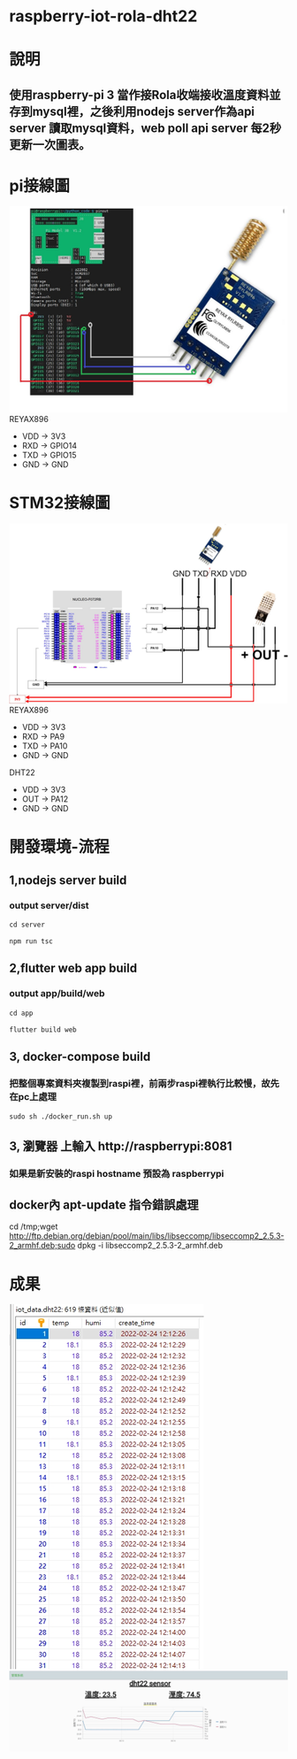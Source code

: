 # raspberry-iot-rola-dht22
# 說明
## 使用raspberry-pi 3 當作接Rola收端接收溫度資料並存到mysql裡，之後利用nodejs server作為api server 讀取mysql資料，web poll api server 每2秒更新一次圖表。


# pi接線圖
![alt text](./doc/raspberry_connect.jpg)
REYAX896
- VDD -> 3V3
- RXD -> GPIO14
- TXD -> GPIO15
- GND -> GND
# STM32接線圖
![alt text](./doc/STM32_connect.jpg)
REYAX896
- VDD -> 3V3
- RXD -> PA9
- TXD -> PA10
- GND -> GND

DHT22
- VDD -> 3V3
- OUT -> PA12
- GND -> GND

# 開發環境-流程
## 1,nodejs server build
### output server/dist
```
cd server
```
```
npm run tsc
```
## 2,flutter web app build
### output app/build/web
```
cd app
```
```
flutter build web
```
## 3, docker-compose build
### 把整個專案資料夾複製到raspi裡，前兩步raspi裡執行比較慢，故先在pc上處理
```
sudo sh ./docker_run.sh up
```
## 3, 瀏覽器 上輸入 http://raspberrypi:8081
### 如果是新安裝的raspi hostname 預設為 raspberrypi

## docker內 apt-update 指令錯誤處理
cd /tmp;wget http://ftp.debian.org/debian/pool/main/libs/libseccomp/libseccomp2_2.5.3-2_armhf.deb;sudo dpkg -i libseccomp2_2.5.3-2_armhf.deb

# 成果
![alt text](./doc/database_result.jpg)
![alt text](./doc/app_result.gif)